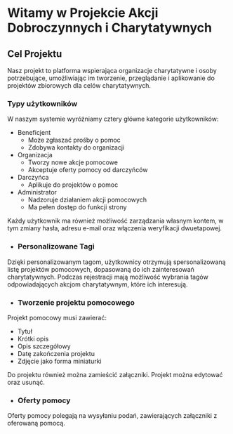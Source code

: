 # Witamy w Projekcie Akcji Dobroczynnych i Charytatywnych
## Cel Projektu
Nasz projekt to platforma wspierająca organizacje charytatywne i osoby potrzebujące, umożliwiając im tworzenie, przeglądanie i aplikowanie do projektów zbiorowych dla celów charytatywnych.



### Typy użytkowników
W naszym systemie wyróżniamy cztery główne kategorie użytkowników:
- Beneficjent
    - Może zgłaszać prośby o pomoc
    - Zdobywa kontakty do organizacji
- Organizacja
    - Tworzy nowe akcje pomocowe
    - Akceptuje oferty pomocy od darczyńców
- Darczyńca
    - Aplikuje do projektów o pomoc
- Administrator
    - Nadzoruje działaniem akcji pomocowych
    - Ma pełen dostęp do funkcji strony <br>
    
Każdy użytkownik ma również możliwość zarządzania własnym kontem, w tym zmiany hasła, adresu e-mail oraz włączenia weryfikacji dwuetapowej.
- ### Personalizowane Tagi
Dzięki personalizowanym tagom, użytkownicy otrzymują spersonalizowaną listę projektów pomocowych, dopasowaną do ich zainteresowań charytatywnych. Podczas rejestracji mają możliwość wybrania tagów odpowiadających akcjom charytatywnym, które ich interesują.

- ### Tworzenie projektu pomocowego
Projekt pomocowy musi zawierać:
- Tytuł
- Krótki opis
- Opis szczegółowy
- Datę zakończenia projektu
- Zdjęcie jako forma miniaturki <br>

Do projektu również można zamieścić załączniki. 
Projekt można edytować oraz usunąć.

- ### Oferty pomocy
Oferty pomocy polegają na wysyłaniu podań, zawierających załączniki z oferowaną pomocą.

